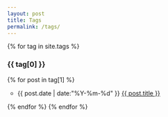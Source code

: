 ```yaml
---
layout: post
title: Tags
permalink: /tags/
---
```


<!-- <ul class="listing"> -->
{% for tag in site.tags %}
<h3 class="listing-seperator" id="{{ tag[0] }}">{{ tag[0] }}</h3>
    {% for post in tag[1] %}
    <ul style="list-style-type:circle">
        <li class="listing-item">
            <time datetime="{{ post.date | date:"%Y-%m-%d" }}">{{ post.date | date:"%Y-%m-%d" }}</time>
            <a href="{{ post.url }}" title="{{ post.title }}">{{ post.title }}</a>
        </li>
    </ul>
    {% endfor %}
{% endfor %}
<!-- </ul> -->